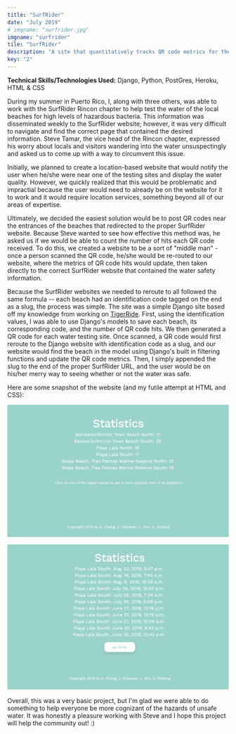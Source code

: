 ```yaml
---
title: "SurfRider"
date: "July 2019"
# imgname: "surfrider.jpg"
imgname: "surfrider"
tile: "SurfRider"
description: "A site that quantitatively tracks QR code metrics for the SurfRider Rincon, Puerto Rico chapter."
key: "2"
---
```


__**Technical Skills/Technologies Used:**__ Django, Python, PostGres, Heroku, HTML & CSS

During my summer in Puerto Rico, I, along with three others, was able to work with the SurfRider Rincon chapter to help test the water of the local beaches for high levels of hazardous bacteria. This information was disseminated weekly to the SurfRider website; however, it was very difficult to navigate and find the correct page that contained the desired information. Steve Tamar, the vice head of the Rincon chapter, expressed his worry about locals and visitors wandering into the water unsuspectingly and asked us to come up with a way to circumvent this issue. 

Initially, we planned to create a location-based website that would notify the user when he/she were near one of the testing sites and display the water quality. However, we quickly realized that this would be problematic and impractial because the user would need to already be on the website for it to work and it would require location services, something beyond all of our areas of expertise.

Ultimately, we decided the easiest solution would be to post QR codes near the entrances of the beaches that redirected to the proper SurfRider website. Because Steve wanted to see how effective this method was, he asked us if we would be able to count the number of hits each QR code received. To do this, we created a website to be a sort of "middle man" - once a person scanned the QR code, he/she would be re-routed to our website, where the metrics of QR code hits would update, then taken directly to the correct SurfRider website that contained the water safety information.

Because the SurfRider websites we needed to reroute to all followed the same formula -- each beach had an identification code tagged on the end as a slug, the process was simple. The site was a simple Django site based off my knowledge from working on [TigerRide](http://anabelle-chang.netlify.com/projects/tigerride). First, using the identification values, I was able to use Django's models to save each beach, its corresponding code, and the number of QR code hits. We then generated a QR code for each water testing site. Once scanned, a QR code would first reroute to the Django website with identification code as a slug, and our website would find the beach in the model using Django's built in filtering functions and update the QR code metrics. Then, I simply appended the slug to the end of the proper SurfRider URL, and the user would be on his/her merry way to seeing whether or not the water was safe.

Here are some snapshot of the website (and my futile attempt at HTML and CSS):

![statistics](../surfrider/stats.jpg)

![detailed_stats](../surfrider/details.jpg)


Overall, this was a very basic project, but I'm glad we were able to do something to help everyone be more cognizant of the hazards of unsafe water. It was honestly a pleasure working with Steve and I hope this project will help the community out! :)